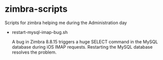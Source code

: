 # zimbra-scripts
Scripts for zimbra helping me during the Administration day

- restart-mysql-imap-bug.sh
  
  A bug in Zimbra 8.8.15 triggers a huge SELECT command in the MySQL database during iOS IMAP requests. Restarting the MySQL database resolves the problem.
